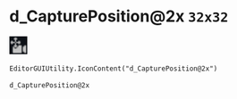 # d_CapturePosition@2x `32x32`
<img src="/img/d_CapturePosition.png" width=32 height=32>

``` CSharp
EditorGUIUtility.IconContent("d_CapturePosition@2x")
```
```
d_CapturePosition@2x
```
